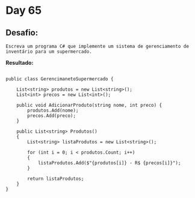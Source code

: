# Day 65

## Desafio:

    Escreva um programa C# que implemente um sistema de gerenciamento de inventário para um supermercado.

**Resultado:**

```cshap

public class GerencimanetoSupermercado {

    List<string> produtos = new List<string>();
    List<int> precos = new List<int>();

    public void AdicionarProduto(string nome, int preco) {
        produtos.Add(nome);
        precos.Add(preco);
    }

    public List<string> Produtos()
    {
        List<string> listaProdutos = new List<string>();
        
        for (int i = 0; i < produtos.Count; i++)
        {
            listaProdutos.Add($"{produtos[i]} - R$ {precos[i]}");
        }
        
        return listaProdutos;
    }
}